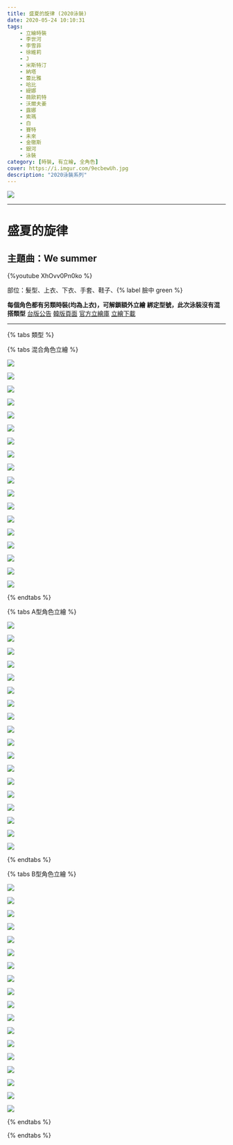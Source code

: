 ```yaml
---
title: 盛夏的旋律 (2020泳裝)
date: 2020-05-24 10:10:31
tags:
    - 立繪時裝
    - 李世河
    - 李雪菲
    - 徐維莉
    - J
    - 米斯特汀
    - 納塔
    - 蕾比雅
    - 哈比
    - 緹娜
    - 薇歐莉特
    - 沃爾夫姜
    - 露娜
    - 索瑪
    - 白
    - 賽特
    - 未來
    - 金徹斯
    - 銀河
    - 泳裝
category: [時裝, 有立繪, 全角色]
cover: https://i.imgur.com/9ecbewUh.jpg
description: "2020泳裝系列"
---
```


[![](https://i.imgur.com/9ecbewUh.jpg)](https://i.imgur.com/9ecbewU.jpg)

---
# 盛夏的旋律

## 主題曲：We summer
{%youtube XhOvv0Pn0ko %}


部位：髮型、上衣、下衣、手套、鞋子、{% label 臉中 green %}

**每個角色都有另類時裝(均為上衣)，可解鎖額外立繪**
**綁定型號，此次泳裝沒有混搭類型**
[台版公告](https://cls.mangot5.com/game/cls/notice/detail/?contentNo=45426)
[韓版頁面](https://closers.nexon.com/Events2020/0730/Costume)
[官方立繪庫](https://www.naddic.co.kr/ko/game/cls/fansitekit)
[立繪下載](https://closers.vod.nexoncdn.co.kr/site/fansitekit/Closers_FansiteKit_summermelody_017750.zip)


---
{% tabs 類型 %}
<!-- tab A型-->
{% tabs 混合角色立繪 %}
<!-- tab 李世河(Seha)-->
[![](https://i.imgur.com/qxgyI2Xh.gif)](https://i.imgur.com/qxgyI2X.gif)
<!-- endtab -->
<!-- tab 李雪菲(Seulbi)-->
[![](https://i.imgur.com/C36jxF9h.gif)](https://i.imgur.com/C36jxF9.gif)
<!-- endtab -->
<!-- tab 徐維莉(Yuri)-->
[![](https://i.imgur.com/B17G0qVh.gif)](https://i.imgur.com/B17G0qV.gif)
<!-- endtab -->
<!-- tab J-->
[![](https://i.imgur.com/PTfHmqlh.gif)](https://i.imgur.com/PTfHmql.gif)
<!-- endtab -->
<!-- tab 米斯特汀(Tein)-->
[![](https://i.imgur.com/qRLkjoDh.gif)](https://i.imgur.com/qRLkjoD.gif)
<!-- endtab -->
<!-- tab 納塔(Nata)-->
[![](https://i.imgur.com/YQsYABlh.gif)](https://i.imgur.com/YQsYABl.gif)
<!-- endtab -->
<!-- tab 蕾比雅(Levia)-->
[![](https://i.imgur.com/pYEO6zPh.gif)](https://i.imgur.com/pYEO6zP.gif)
<!-- endtab -->
<!-- tab 哈比(Harpy)-->
[![](https://i.imgur.com/8QVdDOzh.gif)](https://i.imgur.com/8QVdDOz.gif)
<!-- endtab -->
<!-- tab 緹娜(Tina)-->
[![](https://i.imgur.com/Y1rlDlNh.gif)](https://i.imgur.com/Y1rlDlN.gif)
<!-- endtab -->
<!-- tab 薇歐莉特(Violet)-->
[![](https://i.imgur.com/0G1vyzOh.gif)](https://i.imgur.com/0G1vyzO.gif)
<!-- endtab -->
<!-- tab 沃爾夫姜(Wolfgang)-->
[![](https://i.imgur.com/R1rmmCch.gif)](https://i.imgur.com/R1rmmCc.gif)
<!-- endtab -->
<!-- tab 露娜(Luna)-->
[![](https://i.imgur.com/gkUJsC7h.gif)](https://i.imgur.com/gkUJsC7.gif)
<!-- endtab -->
<!-- tab 索瑪(Soma)-->
[![](https://i.imgur.com/wFSTPzNh.gif)](https://i.imgur.com/wFSTPzN.gif)
<!-- endtab -->
<!-- tab 白(Bai)-->
[![](https://i.imgur.com/bxFg8LFh.gif)](https://i.imgur.com/bxFg8LF.gif)
<!-- endtab -->
<!-- tab 賽特(Seth)-->
[![](https://i.imgur.com/QTLrIlph.gif)](https://i.imgur.com/QTLrIlp.gif)
<!-- endtab -->
<!-- tab 未來(Mirae)-->
[![](https://i.imgur.com/BA0rQESh.gif)](https://i.imgur.com/BA0rQES.gif)
<!-- endtab -->
<!-- tab 徹斯(Chulsoo)-->
[![](https://i.imgur.com/trC6pUJh.gif)](https://i.imgur.com/trC6pUJ.gif)
<!-- endtab -->
<!-- tab 銀河(Eunha)-->
[![](https://i.imgur.com/5kxoqILh.gif)](https://i.imgur.com/5kxoqIL.gif)
<!-- endtab -->
{% endtabs %}
<!-- endtab -->

<!-- tab B型-->
{% tabs A型角色立繪 %}
<!-- tab 李世河(Seha)-->
[![](https://i.imgur.com/rhsLIOMh.gif)](https://i.imgur.com/rhsLIOM.gif)
<!-- endtab -->
<!-- tab 李雪菲(Seulbi)-->
[![](https://i.imgur.com/SU1oxayh.gif)](https://i.imgur.com/SU1oxay.gif)
<!-- endtab -->
<!-- tab 徐維莉(Yuri)-->
[![](https://i.imgur.com/p3J3tFZh.gif)](https://i.imgur.com/p3J3tFZ.gif)
<!-- endtab -->
<!-- tab J-->
[![](https://i.imgur.com/m0F2RXmh.gif)](https://i.imgur.com/m0F2RXm.gif)
<!-- endtab -->
<!-- tab 米斯特汀(Tein)-->
[![](https://i.imgur.com/G92vzPqh.gif)](https://i.imgur.com/G92vzPq.gif)
<!-- endtab -->
<!-- tab 納塔(Nata)-->
[![](https://i.imgur.com/y5n1cnQh.gif)](https://i.imgur.com/y5n1cnQ.gif)
<!-- endtab -->
<!-- tab 蕾比雅(Levia)-->
[![](https://i.imgur.com/4qcMHlSh.gif)](https://i.imgur.com/4qcMHlS.gif)
<!-- endtab -->
<!-- tab 哈比(Harpy)-->
[![](https://i.imgur.com/pc04sLPh.gif)](https://i.imgur.com/pc04sLP.gif)
<!-- endtab -->
<!-- tab 緹娜(Tina)-->
[![](https://i.imgur.com/ZTwxOpsh.gif)](https://i.imgur.com/ZTwxOps.gif)
<!-- endtab -->
<!-- tab 薇歐莉特(Violet)-->
[![](https://i.imgur.com/wbVbtR3h.gif)](https://i.imgur.com/wbVbtR3.gif)
<!-- endtab -->
<!-- tab 沃爾夫姜(Wolfgang)-->
[![](https://i.imgur.com/8hgw5lCh.gif)](https://i.imgur.com/8hgw5lC.gif)
<!-- endtab -->
<!-- tab 露娜(Luna)-->
[![](https://i.imgur.com/7kFmknJh.gif)](https://i.imgur.com/7kFmknJ.gif)
<!-- endtab -->
<!-- tab 索瑪(Soma)-->
[![](https://i.imgur.com/nXDcNnth.gif)](https://i.imgur.com/nXDcNnt.gif)
<!-- endtab -->
<!-- tab 白(Bai)-->
[![](https://i.imgur.com/w25xZtuh.gif)](https://i.imgur.com/w25xZtu.gif)
<!-- endtab -->
<!-- tab 賽特(Seth)-->
[![](https://i.imgur.com/2iKiUxWh.gif)](https://i.imgur.com/2iKiUxW.gif)
<!-- endtab -->
<!-- tab 未來(Mirae)-->
[![](https://i.imgur.com/Gn8S3XBh.gif)](https://i.imgur.com/Gn8S3XB.gif)
<!-- endtab -->
<!-- tab 徹斯(Chulsoo)-->
[![](https://i.imgur.com/RIhvgNth.gif)](https://i.imgur.com/RIhvgNt.gif)
<!-- endtab -->
<!-- tab 銀河(Eunha)-->
[![](https://i.imgur.com/k5iENlNh.gif)](https://i.imgur.com/k5iENlN.gif)
<!-- endtab -->
{% endtabs %}
<!-- endtab -->

<!-- tab C型-->
{% tabs B型角色立繪 %}
<!-- tab 李世河(Seha)-->
[![](https://i.imgur.com/PkxtIlEh.gif)](https://i.imgur.com/PkxtIlE.gif)
<!-- endtab -->
<!-- tab 李雪菲(Seulbi)-->
[![](https://i.imgur.com/pS0l4wbh.gif)](https://i.imgur.com/pS0l4wb.gif)
<!-- endtab -->
<!-- tab 徐維莉(Yuri)-->
[![](https://i.imgur.com/S2sXP8nh.gif)](https://i.imgur.com/S2sXP8n.gif)
<!-- endtab -->
<!-- tab J-->
[![](https://i.imgur.com/syufZ0oh.gif)](https://i.imgur.com/syufZ0o.gif)
<!-- endtab -->
<!-- tab 米斯特汀(Tein)-->
[![](https://i.imgur.com/xUUuMGXh.gif)](https://i.imgur.com/xUUuMGX.gif)
<!-- endtab -->
<!-- tab 納塔(Nata)-->
[![](https://i.imgur.com/YkOE5T0h.gif)](https://i.imgur.com/YkOE5T0.gif)
<!-- endtab -->
<!-- tab 蕾比雅(Levia)-->
[![](https://i.imgur.com/P1eZq5ih.gif)](https://i.imgur.com/P1eZq5i.gif)
<!-- endtab -->
<!-- tab 哈比(Harpy)-->
[![](https://i.imgur.com/POyz5Zrh.gif)](https://i.imgur.com/POyz5Zr.gif)
<!-- endtab -->
<!-- tab 緹娜(Tina)-->
[![](https://i.imgur.com/YIDt9C7h.gif)](https://i.imgur.com/YIDt9C7.gif)
<!-- endtab -->
<!-- tab 薇歐莉特(Violet)-->
[![](https://i.imgur.com/3ZEUeuNh.gif)](https://i.imgur.com/3ZEUeuN.gif)
<!-- endtab -->
<!-- tab 沃爾夫姜(Wolfgang)-->
[![](https://i.imgur.com/UUu24EWh.gif)](https://i.imgur.com/UUu24EW.gif)
<!-- endtab -->
<!-- tab 露娜(Luna)-->
[![](https://i.imgur.com/HSgACV5h.gif)](https://i.imgur.com/HSgACV5.gif)
<!-- endtab -->
<!-- tab 索瑪(Soma)-->
[![](https://i.imgur.com/EkR3OMkh.gif)](https://i.imgur.com/EkR3OMk.gif)
<!-- endtab -->
<!-- tab 白(Bai)-->
[![](https://i.imgur.com/wPEPq8xh.gif)](https://i.imgur.com/wPEPq8x.gif)
<!-- endtab -->
<!-- tab 賽特(Seth)-->
[![](https://i.imgur.com/BlHhwlAh.gif)](https://i.imgur.com/BlHhwlA.gif)
<!-- endtab -->
<!-- tab 未來(Mirae)-->
[![](https://i.imgur.com/rJ59SL9h.gif)](https://i.imgur.com/rJ59SL9.gif)
<!-- endtab -->
<!-- tab 徹斯(Chulsoo)-->
[![](https://i.imgur.com/OeuEXeih.gif)](https://i.imgur.com/OeuEXei.gif)
<!-- endtab -->
<!-- tab 銀河(Eunha)-->
[![](https://i.imgur.com/WMm3eulh.gif)](https://i.imgur.com/WMm3eul.gif)
<!-- endtab -->
{% endtabs %}
<!-- endtab -->

{% endtabs %}
